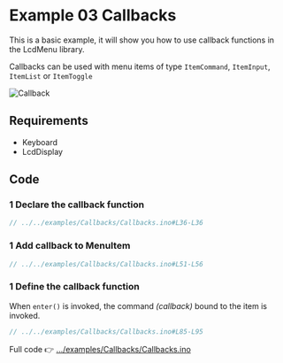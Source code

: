 # Example 03 Callbacks

This is a basic example, it will show you how to use callback functions in the LcdMenu library.

Callbacks can be used with menu items of type `ItemCommand`, `ItemInput`, `ItemList` or `ItemToggle`

![Callback](https://i.imgur.com/1CUPScl.gif)

## Requirements

- Keyboard
- LcdDisplay

## Code

### 1 Declare the callback function

```cpp
// ../../examples/Callbacks/Callbacks.ino#L36-L36
```

### 1 Add callback to MenuItem

```cpp
// ../../examples/Callbacks/Callbacks.ino#L51-L56
```

### 1 Define the callback function

When `enter()` is invoked, the command _(callback)_ bound to the item is invoked.

```cpp
// ../../examples/Callbacks/Callbacks.ino#L85-L95
```

Full code 👉 [.../examples/Callbacks/Callbacks.ino](https://github.com/forntoh/LcdMenu/tree/master/examples/Callbacks/Callbacks.ino)
